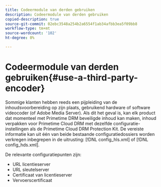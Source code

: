 ```yaml
---
title: Codeermodule van derden gebruiken
description: Codeermodule van derden gebruiken
copied-description: true
source-git-commit: 02ebc3548a254b2a6554f1ab34afbb3ea5f09bb8
workflow-type: tm+mt
source-wordcount: '102'
ht-degree: 0%

---
```


# Codeermodule van derden gebruiken{#use-a-third-party-encoder}

Sommige klanten hebben reeds een pijpleiding van de inhoudsvoorbereiding op zijn plaats, gebruikend hardware of software videocoder (of Adobe Media Server). Als dit het geval is, kan elk product dat momenteel met Primetime DRM beveiligde inhoud kan maken, inhoud verpakken voor Primetime Cloud DRM met dezelfde configuratie-instellingen als de Primetime Cloud DRM Protection Kit. De vereiste informatie kan uit één van beide bestaande configuratiedossiers worden verkregen inbegrepen in de uitrusting: [!DNL config_hls.xml] of [!DNL config_hds.xml].

De relevante configuratiepunten zijn:

* URL licentieserver
* URL sleutelserver
* Certificaat van licentieserver
* Vervoerscertificaat
